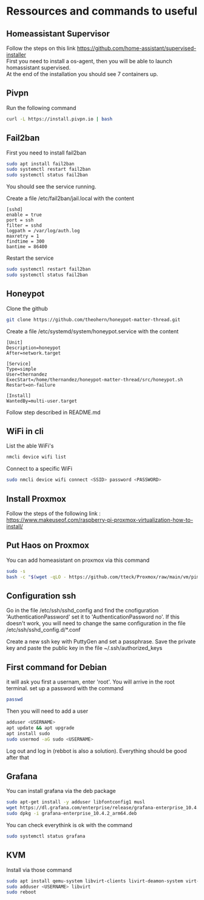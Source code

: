# Ressources and commands to useful

## Homeassistant Supervisor
Follow the steps on this link https://github.com/home-assistant/supervised-installer \
First you need to install a os-agent, then you will be able to launch homassistant supervised. \
At the end of the installation you should see 7 containers up.

## Pivpn
Run the following command 
``` bash
curl -L https://install.pivpn.io | bash
```

## Fail2ban
First you need to install fail2ban 
``` bash
sudo apt install fail2ban
sudo systemctl restart fail2ban
sudo systemctl status fail2ban
```
You should see the service running.

Create a file /etc/fail2ban/jail.local with the content
```
[sshd]
enable = true
port = ssh
filter = sshd
logpath = /var/log/auth.log
maxretry = 1
findtime = 300
bantime = 86400
```
Restart the service 
``` bash
sudo systemctl restart fail2ban
sudo systemctl status fail2ban
```
## Honeypot
Clone the github
``` bash
git clone https://github.com/theohern/honeypot-matter-thread.git 
```
Create a file /etc/systemd/system/honeypot.service with the content
```
[Unit]
Description=honeypot
After=network.target

[Service]
Type=simple
User=thernandez
ExecStart=/home/thernandez/honeypot-matter-thread/src/honeypot.sh
Restart=on-failure

[Install]
WantedBy=multi-user.target
```

Follow step described in README.md

## WiFi in cli
List the able WiFi's 
``` bash
nmcli device wifi list
```

Connect to a specific WiFi 
``` bash
sudo nmcli device wifi connect <SSID> password <PASSWORD>
```

## Install Proxmox
Follow the steps of the following link : https://www.makeuseof.com/raspberry-pi-proxmox-virtualization-how-to-install/

## Put Haos on Proxmox
You can add homeasistant on proxmox via this command
``` bash
sudo -s
bash -c "$(wget -qLO - https://github.com/tteck/Proxmox/raw/main/vm/pimox-haos-vm.sh)"
```

## Configuration ssh
Go in the file /etc/ssh/sshd_config and find the cnofiguration 'AuthenticationPassword' set it to 'AuthenticationPassword no'. If this doesn't work, you will need to change the same configuration in the file /etc/ssh/sshd_config.d/*.conf

Create a new ssh key with PuttyGen and set a passphrase. Save the private key and paste the public key in the file ~/.ssh/authorized_keys

## First command for Debian

it will ask you first a usernam, enter 'root'. You will arrive in the root terminal. set up a password with the command 
``` bash
passwd
```
Then you will need to add a user
``` bash
adduser <USERNAME>
apt update && apt upgrade
apt install sudo
sudo usermod -aG sudo <USERNAME>
```
Log out and log in (rebbot is also a solution). Everything should be good after that

## Grafana
You can install grafana via the deb package 
``` bash
sudo apt-get install -y adduser libfontconfig1 musl
wget https://dl.grafana.com/enterprise/release/grafana-enterprise_10.4.2_arm64.deb
sudo dpkg -i grafana-enterprise_10.4.2_arm64.deb
```

You can check everythink is ok with the command
``` bash
sudo systemctl status grafana
```

## KVM 
Install via those command 
``` bash
sudo apt install qemu-system libvirt-clients livirt-deamon-system virt-manager
sudo adduser <USERNAME> libvirt 
sudo reboot
```
